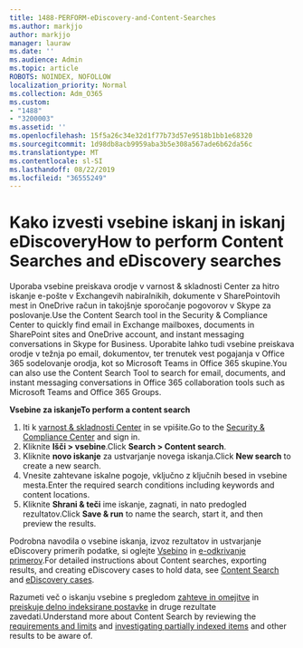 ```yaml
---
title: 1488-PERFORM-eDiscovery-and-Content-Searches
ms.author: markjjo
author: markjjo
manager: lauraw
ms.date: ''
ms.audience: Admin
ms.topic: article
ROBOTS: NOINDEX, NOFOLLOW
localization_priority: Normal
ms.collection: Adm_O365
ms.custom:
- "1488"
- "3200003"
ms.assetid: ''
ms.openlocfilehash: 15f5a26c34e32d1f77b73d57e9518b1bb1e68320
ms.sourcegitcommit: 1d98db8acb9959aba3b5e308a567ade6b62da56c
ms.translationtype: MT
ms.contentlocale: sl-SI
ms.lasthandoff: 08/22/2019
ms.locfileid: "36555249"
---
```

# <a name="how-to-perform-content-searches-and-ediscovery-searches"></a><span data-ttu-id="2615f-102">Kako izvesti vsebine iskanj in iskanj eDiscovery</span><span class="sxs-lookup"><span data-stu-id="2615f-102">How to perform Content Searches and eDiscovery searches</span></span>

<span data-ttu-id="2615f-103">Uporaba vsebine preiskava orodje v varnost & skladnosti Center za hitro iskanje e-pošte v Exchangevih nabiralnikih, dokumente v SharePointovih mest in OneDrive račun in takojšnje sporočanje pogovorov v Skype za poslovanje.</span><span class="sxs-lookup"><span data-stu-id="2615f-103">Use the Content Search tool in the Security & Compliance Center to quickly find email in Exchange mailboxes, documents in SharePoint sites and OneDrive account, and instant messaging conversations in Skype for Business.</span></span> <span data-ttu-id="2615f-104">Uporabite lahko tudi vsebine preiskava orodje v težnja po email, dokumentov, ter trenutek vest pogajanja v Office 365 sodelovanje orodja, kot so Microsoft Teams in Office 365 skupine.</span><span class="sxs-lookup"><span data-stu-id="2615f-104">You can also use the Content Search Tool to search for email, documents, and instant messaging conversations in Office 365 collaboration tools such as Microsoft Teams and Office 365 Groups.</span></span>

<span data-ttu-id="2615f-105">**Vsebine za iskanje**</span><span class="sxs-lookup"><span data-stu-id="2615f-105">**To perform a content search**</span></span>

1. <span data-ttu-id="2615f-106">Iti k [varnost & skladnosti Center](https://protection.office.com) in se vpišite.</span><span class="sxs-lookup"><span data-stu-id="2615f-106">Go to the [Security & Compliance Center](https://protection.office.com) and sign in.</span></span>
2. <span data-ttu-id="2615f-107">Kliknite **Išči > vsebine**.</span><span class="sxs-lookup"><span data-stu-id="2615f-107">Click **Search > Content search**.</span></span>
3. <span data-ttu-id="2615f-108">Kliknite **novo iskanje** za ustvarjanje novega iskanja.</span><span class="sxs-lookup"><span data-stu-id="2615f-108">Click **New search** to create a new search.</span></span>
4. <span data-ttu-id="2615f-109">Vnesite zahtevane iskalne pogoje, vključno z ključnih besed in vsebine mesta.</span><span class="sxs-lookup"><span data-stu-id="2615f-109">Enter the required search conditions including keywords and content locations.</span></span>  
5. <span data-ttu-id="2615f-110">Kliknite **Shrani & teči** ime iskanje, zagnati, in nato predogled rezultatov.</span><span class="sxs-lookup"><span data-stu-id="2615f-110">Click **Save & run** to name the search, start it, and then preview the results.</span></span>

<span data-ttu-id="2615f-111">Podrobna navodila o vsebine iskanja, izvoz rezultatov in ustvarjanje eDiscovery primerih podatke, si oglejte [Vsebino](https://docs.microsoft.com/office365/securitycompliance/content-search) in [e-odkrivanje primerov](https://docs.microsoft.com/office365/securitycompliance/ediscovery-cases).</span><span class="sxs-lookup"><span data-stu-id="2615f-111">For detailed instructions about Content searches, exporting results, and creating eDiscovery cases to hold data, see [Content Search](https://docs.microsoft.com/office365/securitycompliance/content-search) and [eDiscovery cases](https://docs.microsoft.com/office365/securitycompliance/ediscovery-cases).</span></span>

<span data-ttu-id="2615f-112">Razumeti več o iskanju vsebine s pregledom [zahteve in omejitve](https://docs.microsoft.com/office365/securitycompliance/limits-for-content-search) in [preiskuje delno indeksirane postavke](https://docs.microsoft.com/office365/securitycompliance/investigating-partially-indexed-items-in-ediscovery) in druge rezultate zavedati.</span><span class="sxs-lookup"><span data-stu-id="2615f-112">Understand more about Content Search by reviewing the [requirements and limits](https://docs.microsoft.com/office365/securitycompliance/limits-for-content-search) and  [investigating partially indexed items](https://docs.microsoft.com/office365/securitycompliance/investigating-partially-indexed-items-in-ediscovery) and other results to be aware of.</span></span>
